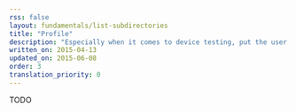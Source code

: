 ```yaml
---
rss: false
layout: fundamentals/list-subdirectories
title: "Profile"
description: "Especially when it comes to device testing, put the user first."
written_on: 2015-04-13
updated_on: 2015-06-08
order: 3
translation_priority: 0
---
```


TODO
